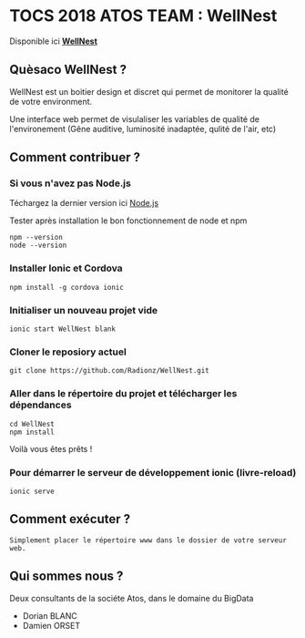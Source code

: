# TOCS 2018 ATOS TEAM : WellNest

Disponible ici **[WellNest](https://wellnest.fr)**

## Quèsaco WellNest ?

WellNest est un boitier design et discret qui permet de monitorer la qualité de votre environment.

Une interface web permet de visulaliser les variables de qualité de l'environement (Gêne auditive, luminosité inadaptée, qulité de l'air, etc)

## Comment contribuer ?

### Si vous n'avez pas Node.js

Téchargez la dernier version ici [Node.js](https://nodejs.org/fr/)

Tester après installation le bon fonctionnement de node et npm

    npm --version
    node --version

### Installer Ionic et Cordova

    npm install -g cordova ionic

### Initialiser un nouveau projet vide

    ionic start WellNest blank

### Cloner le reposiory actuel

    git clone https://github.com/Radionz/WellNest.git

### Aller dans le répertoire du projet et télécharger les dépendances 

    cd WellNest
    npm install

Voilà vous êtes prêts !

### Pour démarrer le serveur de développement ionic (livre-reload)

    ionic serve

## Comment exécuter ?

    Simplement placer le répertoire www dans le dossier de votre serveur web.

## Qui sommes nous ?

Deux consultants de la sociéte Atos, dans le domaine du BigData
- Dorian BLANC
- Damien ORSET